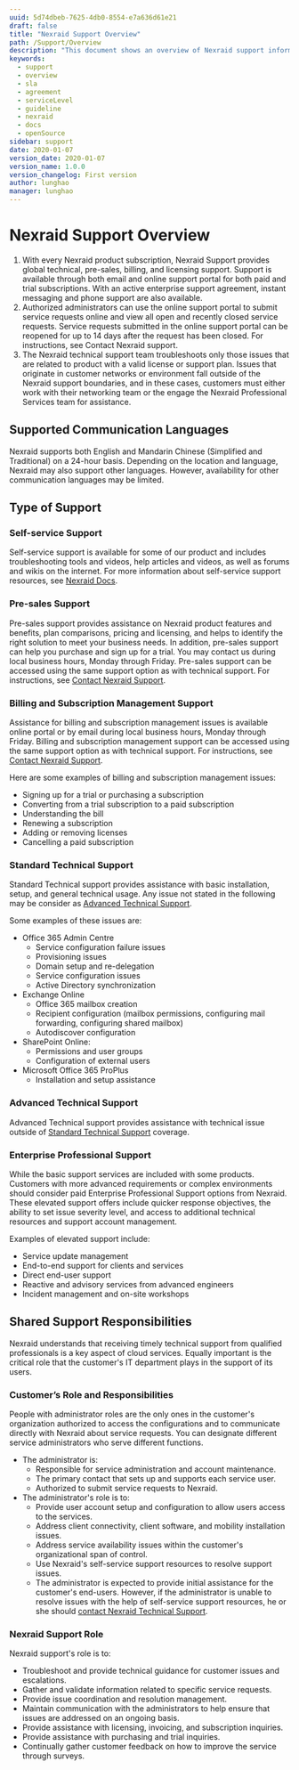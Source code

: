 ```yaml
---
uuid: 5d74dbeb-7625-4db0-8554-e7a636d61e21
draft: false
title: "Nexraid Support Overview"
path: /Support/Overview
description: "This document shows an overview of Nexraid support information."
keywords: 
  - support
  - overview
  - sla
  - agreement
  - serviceLevel
  - guideline
  - nexraid
  - docs
  - openSource
sidebar: support
date: 2020-01-07
version_date: 2020-01-07
version_name: 1.0.0
version_changelog: First version
author: lunghao
manager: lunghao
---
```


# Nexraid Support Overview
1. With every Nexraid product subscription, Nexraid Support provides global technical, pre-sales, billing, and licensing support. Support is available through both email and online support portal for both paid and trial subscriptions. With an active enterprise support agreement, instant messaging and phone support are also available.
2. Authorized administrators can use the online support portal to submit service requests online and view all open and recently closed service requests. Service requests submitted in the online support portal can be reopened for up to 14 days after the request has been closed. For instructions, see Contact Nexraid support.
3. The Nexraid technical support team troubleshoots only those issues that are related to product with a valid license or support plan. Issues that originate in customer networks or environment fall outside of the Nexraid support boundaries, and in these cases, customers must either work with their networking team or the engage the Nexraid Professional Services team for assistance.

## Supported Communication Languages
Nexraid supports both English and Mandarin Chinese (Simplified and Traditional) on a 24-hour basis. Depending on the location and language, Nexraid may also support other languages. However, availability for other communication languages may be limited.

## Type of Support
### Self-service Support
Self-service support is available for some of our product and includes troubleshooting tools and videos, help articles and videos, as well as forums and wikis on the internet. For more information about self-service support resources, see [Nexraid Docs](https://docs.nexraid.com).

### Pre-sales Support
Pre-sales support provides assistance on Nexraid product features and benefits, plan comparisons, pricing and licensing, and helps to identify the right solution to meet your business needs. In addition, pre-sales support can help you purchase and sign up for a trial. You may contact us during local business hours, Monday through Friday. Pre-sales support can be accessed using the same support option as with technical support. For instructions, see [Contact Nexraid Support](https://docs.nexraid.com/Support/Contact-Options).

### Billing and Subscription Management Support
Assistance for billing and subscription management issues is available online portal or by email during local business hours, Monday through Friday. Billing and subscription management support can be accessed using the same support option as with technical support. For instructions, see [Contact Nexraid Support](https://docs.nexraid.com/Support/Contact-Options).

Here are some examples of billing and subscription management issues:
* Signing up for a trial or purchasing a subscription
* Converting from a trial subscription to a paid subscription
* Understanding the bill
* Renewing a subscription
* Adding or removing licenses
* Cancelling a paid subscription

### Standard Technical Support
Standard Technical support provides assistance with basic installation, setup, and general technical usage. Any issue not stated in the following may be consider as [Advanced Technical Support](#Advanced-Technical-Support).

Some examples of these issues are:
* Office 365 Admin Centre
   * Service configuration failure issues
   * Provisioning issues
   * Domain setup and re-delegation
   * Service configuration issues
   * Active Directory synchronization
* Exchange Online
   * Office 365 mailbox creation
   * Recipient configuration (mailbox permissions, configuring mail forwarding, configuring shared mailbox)
   * Autodiscover configuration
* SharePoint Online:
   * Permissions and user groups
   * Configuration of external users
* Microsoft Office 365 ProPlus
   * Installation and setup assistance

### Advanced Technical Support
Advanced Technical support provides assistance with technical issue outside of [Standard Technical Support](#Standard-Technical-Support) coverage.

### Enterprise Professional Support
While the basic support services are included with some products. Customers with more advanced requirements or complex environments should consider paid Enterprise Professional Support options from Nexraid. These elevated support offers include quicker response objectives, the ability to set issue severity level, and access to additional technical resources and support account management.

Examples of elevated support include:
* Service update management
* End-to-end support for clients and services
* Direct end-user support
* Reactive and advisory services from advanced engineers
* Incident management and on-site workshops


## Shared Support Responsibilities
Nexraid understands that receiving timely technical support from qualified professionals is a key aspect of cloud services. Equally important is the critical role that the customer's IT department plays in the support of its users.

### Customer’s Role and Responsibilities
People with administrator roles are the only ones in the customer's organization authorized to access the configurations and to communicate directly with Nexraid about service requests. You can designate different service administrators who serve different functions. 

* The administrator is:
   * Responsible for service administration and account maintenance.
   * The primary contact that sets up and supports each service user.
   * Authorized to submit service requests to Nexraid.
* The administrator's role is to:
   * Provide user account setup and configuration to allow users access to the services.
   * Address client connectivity, client software, and mobility installation issues.
   * Address service availability issues within the customer's organizational span of control.
   * Use Nexraid's self-service support resources to resolve support issues.
   * The administrator is expected to provide initial assistance for the customer's end-users. However, if the administrator is unable to resolve issues with the help of self-service support resources, he or she should [contact Nexraid Technical Support](https://docs.nexraid.com/Support/Contact-Options).

### Nexraid Support Role
Nexraid support's role is to:
* Troubleshoot and provide technical guidance for customer issues and escalations.
* Gather and validate information related to specific service requests.
* Provide issue coordination and resolution management.
* Maintain communication with the administrators to help ensure that issues are addressed on an ongoing basis.
* Provide assistance with licensing, invoicing, and subscription inquiries.
* Provide assistance with purchasing and trial inquiries.
* Continually gather customer feedback on how to improve the service through surveys.
